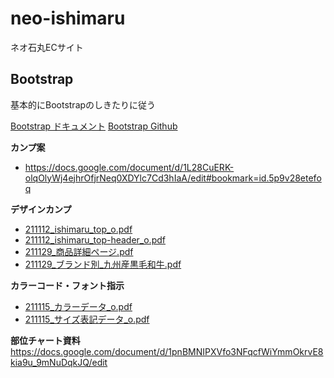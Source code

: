 # neo-ishimaru
ネオ石丸ECサイト

## Bootstrap
基本的にBootstrapのしきたりに従う

[Bootstrap ドキュメント](https://getbootstrap.jp/docs/5.0/getting-started/introduction/)
[Bootstrap Github](https://github.com/twbs/bootstrap)

**カンプ案**
- https://docs.google.com/document/d/1L28CuERK-olqOlyWj4ejhrOfjrNeq0XDYlc7Cd3hIaA/edit#bookmark=id.5p9v28etefoq


**デザインカンプ**
- [211112_ishimaru_top_o.pdf](https://github.com/steamships/neo-ishimaru/files/7535952/211112_ishimaru_top_o.pdf)
- [211112_ishimaru_top-header_o.pdf](https://github.com/steamships/neo-ishimaru/files/7535954/211112_ishimaru_top-header_o.pdf)
- [211129_商品詳細ページ.pdf](https://github.com/steamships/neo-ishimaru/files/7640441/211129_.pdf)
- [211129_ブランド別_九州産黒毛和牛.pdf](https://github.com/steamships/neo-ishimaru/files/7640445/211129_._.pdf)


**カラーコード・フォント指示**
- [211115_カラーデータ_o.pdf](https://github.com/steamships/neo-ishimaru/files/7535955/211115_._o.pdf)
- [211115_サイズ表記データ_o.pdf](https://github.com/steamships/neo-ishimaru/files/7535956/211115_._o.pdf)

**部位チャート資料**
https://docs.google.com/document/d/1pnBMNIPXVfo3NFqcfWiYmmOkrvE8kia9u_9mNuDqkJQ/edit

